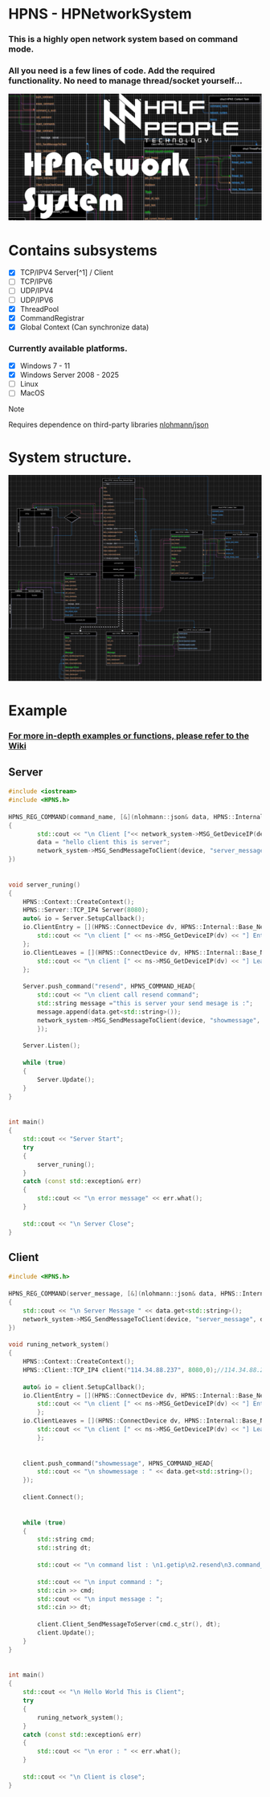 # HPNS - HPNetworkSystem
### This is a highly open network system based on command mode.
### All you need is a few lines of code. Add the required functionality. No need to manage thread/socket yourself...

![System Node Struct ](https://github.com/Half-People/HPNetworkSystem/blob/main/NSBG.png?raw=true)

# Contains subsystems
- [x] TCP/IPV4 Server[^1] / Client
- [ ] TCP/IPV6 
- [ ] UDP/IPV4
- [ ] UDP/IPV6
- [x] ThreadPool
- [x] CommandRegistrar
- [x] Global Context (Can synchronize data)
### Currently available platforms.
- [x] Windows 7 - 11
- [x] Windows Server 2008 - 2025
- [ ] Linux
- [ ] MacOS 

> [!NOTE]
> Requires dependence on third-party libraries [nlohmann/json](https://github.com/nlohmann/json)

# System structure.
![System Node Struct ](https://github.com/Half-People/HPNetworkSystem/blob/main/HPNS.jpg?raw=true)

# Example      
### [For more in-depth examples or functions, please refer to the Wiki](https://github.com/Half-People/HPNetworkSystem/wiki)
## Server
```cpp
#include <iostream>
#include <HPNS.h>

HPNS_REG_COMMAND(command_name, [&](nlohmann::json& data, HPNS::Internal::Base_NetworkObject* network_system, HPNS::ConnectDevice device)
{
		std::cout << "\n Client ["<< network_system->MSG_GetDeviceIP(device) <<"] Send Server Message :" << data.get<std::string>();
		data = "hello client this is server";
		network_system->MSG_SendMessageToClient(device, "server_message", data);
})


void server_runing()
{
	HPNS::Context::CreateContext();
	HPNS::Server::TCP_IP4 Server(8080);
	auto& io = Server.SetupCallback();
	io.ClientEntry = [](HPNS::ConnectDevice dv, HPNS::Internal::Base_NetworkObject* ns){
		std::cout << "\n client [" << ns->MSG_GetDeviceIP(dv) << "] Entry";
	};
	io.ClientLeaves = [](HPNS::ConnectDevice dv, HPNS::Internal::Base_NetworkObject* ns) {
		std::cout << "\n client [" << ns->MSG_GetDeviceIP(dv) << "] Leaves";
	};

	Server.push_command("resend", HPNS_COMMAND_HEAD{
		std::cout << "\n client call resend command";
		std::string message ="this is server your send mesage is :";
		message.append(data.get<std::string>());
		network_system->MSG_SendMessageToClient(device, "showmessage", message);
		});

	Server.Listen();

	while (true)
	{
		Server.Update();
	}
}


int main()
{
	std::cout << "Server Start";
	try
	{
		server_runing();
	}
	catch (const std::exception& err)
	{
		std::cout << "\n error message" << err.what();
	}

	std::cout << "\n Server Close";
}
```

## Client

```cpp
#include <HPNS.h>

HPNS_REG_COMMAND(server_message, [&](nlohmann::json& data, HPNS::Internal::Base_NetworkObject* network_system, HPNS::ConnectDevice device)
{
	std::cout << "\n Server Message " << data.get<std::string>();
	network_system->MSG_SendMessageToClient(device, "server_message", data);
})

void runing_network_system()
{
	HPNS::Context::CreateContext();
	HPNS::Client::TCP_IP4 client("114.34.88.237", 8080,0);//114.34.88.237

	auto& io = client.SetupCallback();
	io.ClientEntry = [](HPNS::ConnectDevice dv, HPNS::Internal::Base_NetworkObject* ns) {
		std::cout << "\n client [" << ns->MSG_GetDeviceIP(dv) << "] Entry";
		};
	io.ClientLeaves = [](HPNS::ConnectDevice dv, HPNS::Internal::Base_NetworkObject* ns) {
		std::cout << "\n client [" << ns->MSG_GetDeviceIP(dv) << "] Leaves";
		};


	client.push_command("showmessage", HPNS_COMMAND_HEAD{
		std::cout << "\n showmessage : " << data.get<std::string>();
	});

	client.Connect();
	

	while (true)
	{
		std::string cmd;
		std::string dt;

		std::cout << "\n command list : \n1.getip\n2.resend\n3.command_name\n\n";

		std::cout << "\n input command : ";
		std::cin >> cmd;
		std::cout << "\n input message : ";
		std::cin >> dt;

		client.Client_SendMessageToServer(cmd.c_str(), dt);
		client.Update();
	}
}


int main()
{
	std::cout << "\n Hello World This is Client";
	try
	{
		runing_network_system();
	}
	catch (const std::exception& err)
	{
		std::cout << "\n eror : " << err.what();
	}

	std::cout << "\n Client is close";
}
```
